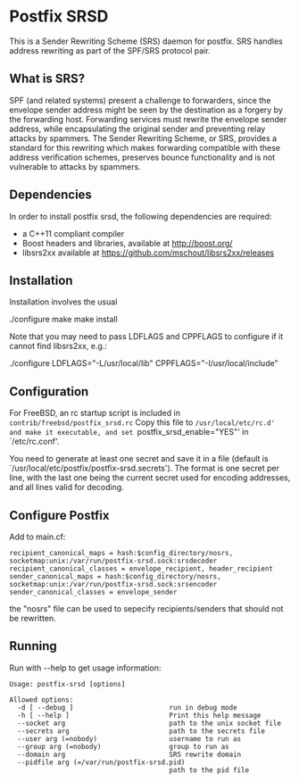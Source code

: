 # Postfix SRSD

This is a Sender Rewriting Scheme (SRS) daemon for postfix.  SRS handles
address rewriting as part of the SPF/SRS protocol pair.

## What is SRS?

SPF (and related systems) present a challenge to forwarders, since the envelope
sender address might be seen by the destination as a forgery by the forwarding
host. Forwarding services must rewrite the envelope sender address, while
encapsulating the original sender and preventing relay attacks by spammers. The
Sender Rewriting Scheme, or SRS, provides a standard for this rewriting which
makes forwarding compatible with these address verification schemes, preserves
bounce functionality and is not vulnerable to attacks by spammers.

## Dependencies

In order to install postfix srsd, the following dependencies are required:

  - a C++11 compliant compiler
  - Boost headers and libraries, available at http://boost.org/
  - libsrs2xx available at https://github.com/mschout/libsrs2xx/releases

## Installation

Installation involves the usual

  ./configure
  make
  make install

Note that you may need to pass LDFLAGS and CPPFLAGS to configure if it cannot
find libsrs2xx, e.g.:

  ./configure LDFLAGS="-L/usr/local/lib" CPPFLAGS="-I/usr/local/include"

## Configuration

For FreeBSD, an rc startup script is included in
`contrib/freebsd/postfix_srsd.rc`  Copy this file to `/usr/local/etc/rc.d' and
make it executable, and set `postfix_srsd_enable="YES"' in `/etc/rc.conf'.

You need to generate at least one secret and save it in a file (default is
`/usr/local/etc/postfix/postfix-srsd.secrets').  The format is one secret per
line, with the last one being the current secret used for encoding addresses,
and all lines valid for decoding.

## Configure Postfix

Add to main.cf:

```
recipient_canonical_maps = hash:$config_directory/nosrs, socketmap:unix:/var/run/postfix-srsd.sock:srsdecoder
recipient_canonical_classes = envelope_recipient, header_recipient
sender_canonical_maps = hash:$config_directory/nosrs, socketmap:unix:/var/run/postfix-srsd.sock:srsencoder
sender_canonical_classes = envelope_sender
```

the "nosrs" file can be used to sepecify recipients/senders that should not be
rewritten.

## Running

Run with --help to get usage information:

```
Usage: postfix-srsd [options]

Allowed options:
  -d [ --debug ]                        run in debug mode
  -h [ --help ]                         Print this help message
  --socket arg                          path to the unix socket file
  --secrets arg                         path to the secrets file
  --user arg (=nobody)                  username to run as
  --group arg (=nobody)                 group to run as
  --domain arg                          SRS rewrite domain
  --pidfile arg (=/var/run/postfix-srsd.pid)
                                        path to the pid file
```
